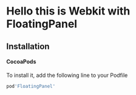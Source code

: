 # Hello this is Webkit with FloatingPanel

## Installation
#### CocoaPods
To install it, add the following line to your Podfile
``` bash
pod'FloatingPanel'
